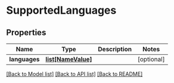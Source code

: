 # SupportedLanguages

## Properties
Name | Type | Description | Notes
------------ | ------------- | ------------- | -------------
**languages** | [**list[NameValue]**](NameValue.md) |  | [optional] 

[[Back to Model list]](../README.md#documentation-for-models) [[Back to API list]](../README.md#documentation-for-api-endpoints) [[Back to README]](../README.md)


